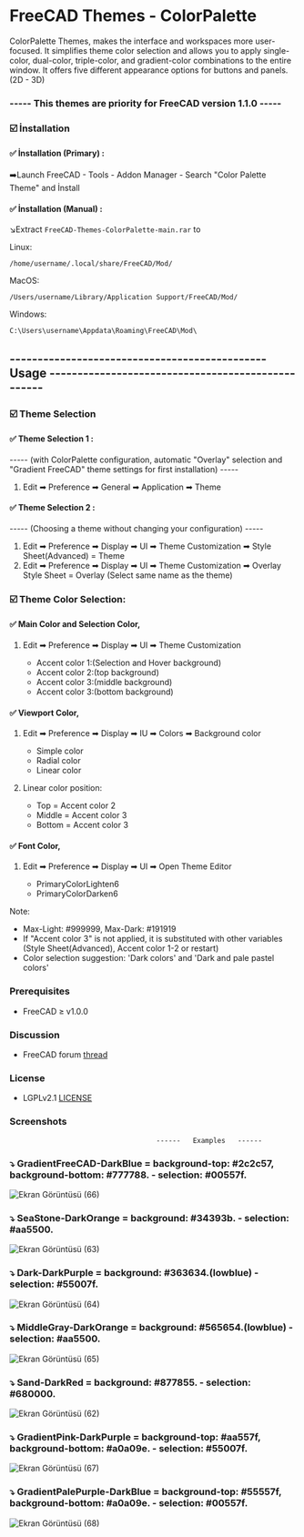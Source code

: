 # FreeCAD Themes - ColorPalette
ColorPalette Themes, makes the interface and workspaces more user-focused. It simplifies theme color selection and allows you to apply single-color, dual-color, triple-color, and gradient-color combinations to the entire window.
It offers five different appearance options for buttons and panels. (2D - 3D)

### ----- This themes are priority for FreeCAD version 1.1.0 -----

### ☑️ İnstallation

#### ✅ İnstallation (Primary) :
   ➡️Launch FreeCAD - Tools - Addon Manager - Search "Color Palette Theme" and İnstall

#### ✅ İnstallation (Manual) :

   ↘️Extract `FreeCAD-Themes-ColorPalette-main.rar` to
  
 Linux:
   ```
/home/username/.local/share/FreeCAD/Mod/
   ```
 MacOS:
  ```
/Users/username/Library/Application Support/FreeCAD/Mod/
   ```
 Windows:
  ```
 C:\Users\username\Appdata\Roaming\FreeCAD\Mod\
   ```
 ## ---------------------------------------------- Usage --------------------------------------------------

### ☑️ Theme Selection

#### ✅ Theme Selection 1 :
----- (with ColorPalette configuration, automatic "Overlay" selection and "Gradient FreeCAD" theme settings for first installation) -----
1. Edit ➡ Preference ➡ General ➡ Application ➡ Theme


#### ✅ Theme Selection 2 :
----- (Choosing a theme without changing your configuration) -----
1. Edit ➡ Preference ➡ Display ➡ UI ➡ Theme Customization ➡ Style Sheet(Advanced) = Theme
2. Edit ➡ Preference ➡ Display ➡ UI ➡ Theme Customization ➡ Overlay Style Sheet = Overlay (Select same name as the theme)


### ☑️ Theme Color Selection:  
#### ✅ Main Color and Selection Color,
1. Edit ➡ Preference ➡ Display ➡ UI ➡ Theme Customization


   - Accent color 1:(Selection and Hover background)  
   - Accent color 2:(top background)  
   - Accent color 3:(middle background)  
   - Accent color 3:(bottom background)
   
#### ✅ Viewport Color,
1. Edit ➡ Preference ➡ Display ➡ IU ➡ Colors ➡ Background color

   - Simple color  
   - Radial color  
   - Linear color
   
2. Linear color position:


   - Top    = Accent color 2  
   - Middle = Accent color 3  
   - Bottom = Accent color 3
   
#### ✅ Font Color,
   1. Edit ➡ Preference ➡ Display ➡ UI ➡ Open Theme Editor

       - PrimaryColorLighten6   
       - PrimaryColorDarken6



  
Note: 
   - Max-Light: #999999, Max-Dark: #191919
   - If "Accent color 3" is not applied, it is substituted with other variables (Style Sheet(Advanced), Accent color 1-2 or restart)
   - Color selection suggestion: 'Dark colors' and 'Dark and pale pastel colors'
### Prerequisites
* FreeCAD ≥ v1.0.0

### Discussion
* FreeCAD forum [thread](https://forum.freecad.org/viewtopic.php?t=93274)

### License
* LGPLv2.1 [LICENSE](LICENSE) 

### Screenshots
                                        ------   Examples   ------

### ⤵️ GradientFreeCAD-DarkBlue =  background-top: #2c2c57, background-bottom: #777788. - selection: #00557f.

![Ekran Görüntüsü (66)](https://github.com/user-attachments/assets/1b591f9c-2b0a-4df5-bcce-3898df0e7232)



### ⤵️ SeaStone-DarkOrange =  background: #34393b. - selection: #aa5500.

![Ekran Görüntüsü (63)](https://github.com/user-attachments/assets/a377078a-d945-4312-9801-627e2b687168)



### ⤵️ Dark-DarkPurple =  background: #363634.(lowblue) - selection: #55007f.

![Ekran Görüntüsü (64)](https://github.com/user-attachments/assets/a89d4c86-0baf-43a9-b254-e89c18c99587)



### ⤵️ MiddleGray-DarkOrange =  background: #565654.(lowblue) - selection: #aa5500.

![Ekran Görüntüsü (65)](https://github.com/user-attachments/assets/d76cf028-aee4-4c34-b901-5049f26754e6)



### ⤵️ Sand-DarkRed =  background: #877855. - selection: #680000.

![Ekran Görüntüsü (62)](https://github.com/user-attachments/assets/71086e49-ecf8-4559-9313-e720ccaba54a)



### ⤵️ GradientPink-DarkPurple =  background-top: #aa557f, background-bottom: #a0a09e. - selection: #55007f.

![Ekran Görüntüsü (67)](https://github.com/user-attachments/assets/7e28f295-d21d-42ad-9c9d-38fef67e8f8d)



### ⤵️ GradientPalePurple-DarkBlue =  background-top: #55557f, background-bottom: #a0a09e. - selection: #00557f.

![Ekran Görüntüsü (68)](https://github.com/user-attachments/assets/0e461c22-7def-444b-a87b-fd9e4ad21370)

















